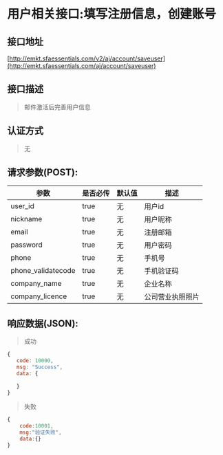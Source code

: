 # 用户相关接口:填写注册信息，创建账号

## 接口地址

[http://emkt.sfaessentials.com/v2/aj/account/saveuser](http://emkt.sfaessentials.com/aj/account/saveuser)

## 接口描述

> 邮件激活后完善用户信息

## 认证方式

> 无

## 请求参数(POST):

| 参数 | 是否必传 | 默认值 |  描述 | 
| ---- | ----- | ----- | ----- | 
| user_id | true | 无 | 用户id | 
| nickname | true | 无 | 用户昵称 |
| email | true | 无 | 注册邮箱 | 
|password | true| 无 | 用户密码|
| phone | true | 无 | 手机号 |
| phone_validatecode| true| 无 | 手机验证码| 
| company_name| true | 无 | 企业名称|
| company_licence | true | 无 | 公司营业执照照片 | 



## 响应数据(JSON):
> 成功

```javascript
{
   code: 10000,
   msg: "Success",
   data: {
      
   }
}
```
> 失败 

```javascript
{
    code:10001,
    msg:"验证失败",
    data:{}
}
```
